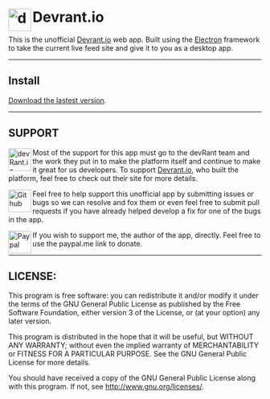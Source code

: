 # <img width='45' height="45" align='left' alt='devRant.io' src="https://image.winudf.com/1051/01c38350adb60020/icon=150x.png"> Devrant.io
This is the unofficial [Devrant.io](https://www.devrant.io/) web app. Built using the [Electron](http://electron.atom.io/) framework to take the current live feed site and give it to you as a desktop app.

---------------------------------------------------------
## Install

[Download the lastest version](https://github.com/Meadowcottage/Devrant.io/releases).

---------------------------------------------------------
## SUPPORT

[<img width='45' height="45" align='left' alt='devRant.io' src="https://image.winudf.com/1051/01c38350adb60020/icon=150x.png">](https://www.devrant.io/) Most of the support for this app must go to the devRant team and the work they put in to make the platform itself and continue to make it great for us developers. To support [Devrant.io](https://www.devrant.io/), who built the platform, feel free to check out their site for more details.

[<img width='45' height="45" align='left' alt='Github' src="https://upload.wikimedia.org/wikipedia/commons/9/91/Octicons-mark-github.svg">](https://github.com/Meadowcottage/Devrant.io) Feel free to help support this unofficial app by submitting issues or bugs so we can resolve and fox them or even feel free to submit pull requests if you have already helped develop a fix for one of the bugs in the app.

[<img width='45' height="45" align='left' alt='Paypal' src="https://upload.wikimedia.org/wikipedia/commons/5/53/PayPal_2014_logo.svg">](https://paypal.me/meadowcottage) If you wish to support me, the author of the app, directly. Feel free to use the paypal.me link to donate.

---------------------------------------------------------
## LICENSE:

This program is free software: you can redistribute it and/or modify
it under the terms of the GNU General Public License as published by
the Free Software Foundation, either version 3 of the License, or
(at your option) any later version.

This program is distributed in the hope that it will be useful,
but WITHOUT ANY WARRANTY; without even the implied warranty of
MERCHANTABILITY or FITNESS FOR A PARTICULAR PURPOSE.  See the
GNU General Public License for more details.

You should have received a copy of the GNU General Public License
along with this program.  If not, see <http://www.gnu.org/licenses/>.
